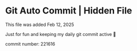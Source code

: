 # Git Auto Commit | Hidden File

This file was added Feb 12, 2025

Just for fun and keeping my daily git commit active 🤪

commit number: 221616
